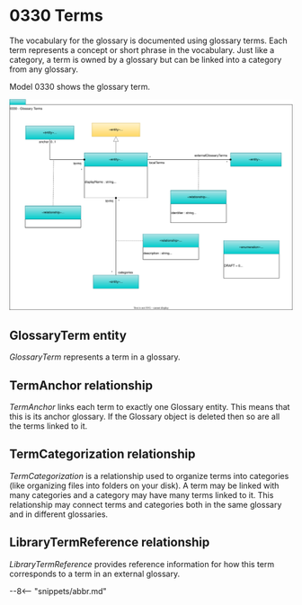 <!-- SPDX-License-Identifier: CC-BY-4.0 -->
<!-- Copyright Contributors to the ODPi Egeria project. -->

# 0330 Terms

The vocabulary for the glossary is documented using glossary terms. Each term represents a concept or short phrase in the vocabulary.  Just like a category, a term is owned by a glossary but can be linked into a category from any glossary.

Model 0330 shows the glossary term.

![UML](0330-Terms.svg)

## GlossaryTerm entity

*GlossaryTerm* represents a term in a glossary. 

## TermAnchor relationship

*TermAnchor* links each term to exactly one Glossary entity. This means that this is its anchor glossary.  If the Glossary object is deleted then so are all the terms linked to it.

## TermCategorization relationship

*TermCategorization* is a relationship used to organize terms into categories (like organizing files into folders on your disk).  A term may be linked with many categories and a category may have many terms linked to it.  This relationship may connect terms and categories both in the same glossary and in different glossaries.

## 
## LibraryTermReference relationship

*LibraryTermReference* provides reference information for how this term corresponds to a term in an external glossary.

--8<-- "snippets/abbr.md"